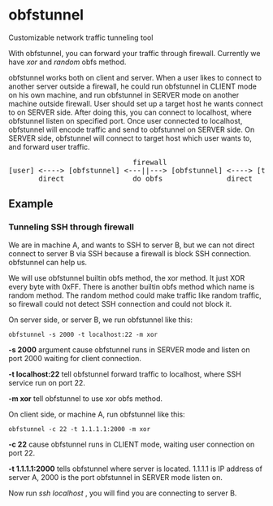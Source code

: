 obfstunnel
==========

Customizable network traffic tunneling tool


With obfstunnel, you can forward your traffic through firewall.
Currently we have _xor_ and _random_ obfs method. 

obfstunnel works both on client and server. When a user likes to connect
to another server outside a firewall, he could run obfstunnel in CLIENT
mode on his own machine, and run obfstunnel in SERVER mode on another
machine outside firewall. User should set up a target host he wants
connect to on SERVER side. After doing this, you can connect to
localhost, where obfstunnel listen on specified port. Once user
connected to localhost, obfstunnel will encode traffic and send to
obfstunnel on SERVER side. On SERVER side, obfstunnel will connect to
target host which user wants to, and forward user traffic.

<pre>
                             firewall
[user] <----> [obfstunnel] <---||---> [obfstunnel] <----> [target host]
       direct                do_obfs               direct
</pre>



## Example ##

### Tunneling SSH through firewall ###

We are in machine A, and wants to SSH to server B, but we can not direct
connect to server B via SSH because a firewall is block SSH connection.
obfstunnel can help us.

We will use obfstunnel builtin obfs method, the xor method. It just XOR
every byte with 0xFF. There is another builtin obfs method which name is 
random method. The random method could make traffic like random traffic,
so firewall could not detect SSH connection and could not block it.

On server side, or server B, we run obfstunnel like this:

    obfstunnel -s 2000 -t localhost:22 -m xor

__-s 2000__ argument cause obfstunnel runs in SERVER mode and listen on
port 2000 waiting for client connection.

__-t localhost:22__ tell obfstunnel forward traffic to localhost, where
SSH service run on port 22.

__-m xor__ tell obfstunnel to use xor obfs method.

On client side, or machine A, run obfstunnel like this:

    obfstunnel -c 22 -t 1.1.1.1:2000 -m xor

__-c 22__ cause obfstunnel runs in CLIENT mode, waiting user connection
on port 22.

__-t 1.1.1.1:2000__ tells obfstunnel where server is located. 1.1.1.1 is
IP address of server A, 2000 is the port obfstunnel in SERVER mode
listen on.

Now run _ssh localhost_ , you will find you are connecting to server B.

